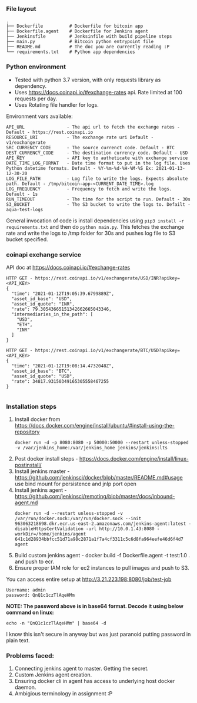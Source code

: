 
### File layout

```
.
├── Dockerfile          # Dockerfile for bitcoin app
├── Dockerfile.agent    # Dockerfile for Jenkins agent
├── Jenkinsfile         # Jenksinfile with build pipeline steps
├── main.py             # Bitcoin python entrypoint file
├── README.md           # The doc you are currently reading :P  
└── requirements.txt    # Python app dependencies
```

### Python environment
- Tested with python 3.7 version, with only requests library as dependency.
- Uses https://docs.coinapi.io/#exchange-rates api. Rate limited at 100 requests per day. 
- Uses Rotating file handler for logs.

Environment vars available:
```
API_URL                - The api url to fetch the exchange rates - Default - https://rest.coinapi.io
RESOURCE_URI           - The exchange rate uri Default - v1/exchangerate
SRC_CURRENCY_CODE      - The source currenct code. Default - BTC
DEST_CURRENCY_CODE     - The destination currency code. Default - USD
API_KEY                - API key to autheticate with exchange service
DATE_TIME_LOG_FORMAT   - Date time format to put in the log file. Uses Python datetime formats. Default - %Y-%m-%d-%H-%M-%S Ex: 2021-01-13-12-30-20
LOG_FILE_PATH          - Log file to write the logs. Expects absolute path. Default - /tmp/bitcoin-app-<CURRENT_DATE_TIME>.log
LOG_FREQUENCY          - Frequency to fetch and write the logs. Default - 1s
RUN_TIMEOUT            - The time for the script to run. Default - 30s
S3_BUCKET              - The S3 bucket to write the logs to. Defailt - aqua-test-logs
```

General invocation of code is install dependencies using `pip3 install -r requirements.txt` and then do `python main.py`. This fetches the exchange rate and write the logs to /tmp folder for 30s and pushes log file  to S3 bucket specified.

### coinapi exchange  service

API doc at https://docs.coinapi.io/#exchange-rates

```
HTTP GET - https://rest.coinapi.io/v1/exchangerate/USD/INR?apikey=<API_KEY>
{
  "time": "2021-01-12T19:05:39.6799889Z",
  "asset_id_base": "USD",
  "asset_id_quote": "INR",
  "rate": 79.30543665151342662665043346,
  "intermediaries_in_the_path": [
    "USD",
    "ETH",
    "INR"
  ]
}

HTTP GET - https://rest.coinapi.io/v1/exchangerate/BTC/USD?apikey=<API_KEY>
{
  "time": "2021-01-12T19:08:14.4732048Z",
  "asset_id_base": "BTC",
  "asset_id_quote": "USD",
  "rate": 34817.93150349165305558467255
}
 
```
### Installation steps
1. Install docker from https://docs.docker.com/engine/install/ubuntu/#install-using-the-repository
   ```
   docker run -d -p 8080:8080 -p 50000:50000 --restart unless-stopped -v /var/jenkins_home:/var/jenkins_home jenkins/jenkins:lts
   ```
2. Post docker install steps - https://docs.docker.com/engine/install/linux-postinstall/
3. Install jenkins master - https://github.com/jenkinsci/docker/blob/master/README.md#usage use bind mount for persistence and jnlp port open    
4. Install jenkins agent - https://github.com/jenkinsci/remoting/blob/master/docs/inbound-agent.md
   ```
   docker run -d --restart unless-stopped -v /var/run/docker.sock:/var/run/docker.sock --init 963063218698.dkr.ecr.us-east-2.amazonaws.com/jenkins-agent:latest -disableHttpsCertValidation -url http://10.0.1.43:8080 -workDir=/home/jenkins/agent 641c1d28934bbfcc51d71a98c2871a1f7a4cf3311c5c6d8fa964eefe46d6f4d7 agent
   ```
5. Build custom jenkins agent - docker build -f Dockerfile.agent -t test:1.0 . and push to ecr.
6. Ensure proper IAM role for ec2 instances to pull images and push to S3.

You can access entire setup at http://3.21.223.198:8080/job/test-job
```
Username: admin
password: QnQ1c1czTlAqeHMm
```
**NOTE: The password above is in base64 format. Decode it using below command on linux:**
```
echo -n "QnQ1c1czTlAqeHMm" | base64 -d
```
 
I know this isn't secure in anyway but was just paranoid putting password in plain text.


### Problems faced:
1. Connecting jenkins agent to master. Getting the secret.
2. Custom Jenkins agent creation.
3. Ensuring docker cli in agent has access to underlying host docker daemon.
4. Ambigious terminology in assignment :P  
